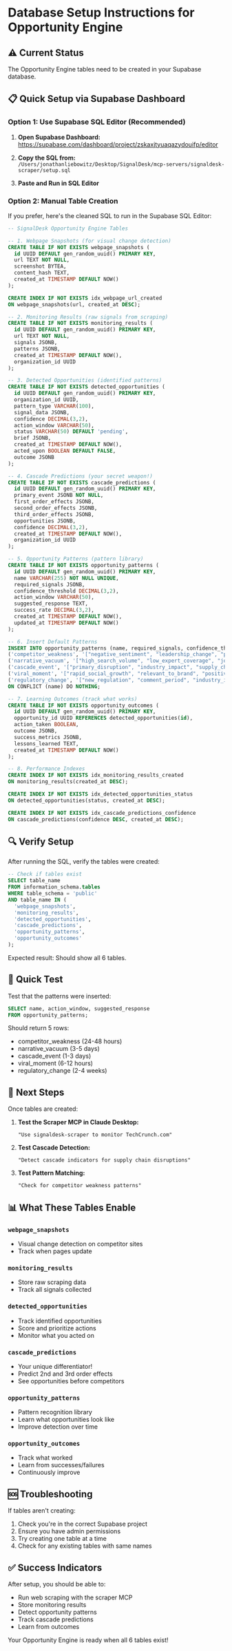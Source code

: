 # Database Setup Instructions for Opportunity Engine

## ⚠️ Current Status
The Opportunity Engine tables need to be created in your Supabase database.

## 📋 Quick Setup via Supabase Dashboard

### Option 1: Use Supabase SQL Editor (Recommended)

1. **Open Supabase Dashboard:**
   https://supabase.com/dashboard/project/zskaxjtyuaqazydouifp/editor

2. **Copy the SQL from:**
   `/Users/jonathanliebowitz/Desktop/SignalDesk/mcp-servers/signaldesk-scraper/setup.sql`

3. **Paste and Run in SQL Editor**

### Option 2: Manual Table Creation

If you prefer, here's the cleaned SQL to run in the Supabase SQL Editor:

```sql
-- SignalDesk Opportunity Engine Tables

-- 1. Webpage Snapshots (for visual change detection)
CREATE TABLE IF NOT EXISTS webpage_snapshots (
  id UUID DEFAULT gen_random_uuid() PRIMARY KEY,
  url TEXT NOT NULL,
  screenshot BYTEA,
  content_hash TEXT,
  created_at TIMESTAMP DEFAULT NOW()
);

CREATE INDEX IF NOT EXISTS idx_webpage_url_created 
ON webpage_snapshots(url, created_at DESC);

-- 2. Monitoring Results (raw signals from scraping)
CREATE TABLE IF NOT EXISTS monitoring_results (
  id UUID DEFAULT gen_random_uuid() PRIMARY KEY,
  url TEXT NOT NULL,
  signals JSONB,
  patterns JSONB,
  created_at TIMESTAMP DEFAULT NOW(),
  organization_id UUID
);

-- 3. Detected Opportunities (identified patterns)
CREATE TABLE IF NOT EXISTS detected_opportunities (
  id UUID DEFAULT gen_random_uuid() PRIMARY KEY,
  organization_id UUID,
  pattern_type VARCHAR(100),
  signal_data JSONB,
  confidence DECIMAL(3,2),
  action_window VARCHAR(50),
  status VARCHAR(50) DEFAULT 'pending',
  brief JSONB,
  created_at TIMESTAMP DEFAULT NOW(),
  acted_upon BOOLEAN DEFAULT FALSE,
  outcome JSONB
);

-- 4. Cascade Predictions (your secret weapon!)
CREATE TABLE IF NOT EXISTS cascade_predictions (
  id UUID DEFAULT gen_random_uuid() PRIMARY KEY,
  primary_event JSONB NOT NULL,
  first_order_effects JSONB,
  second_order_effects JSONB,
  third_order_effects JSONB,
  opportunities JSONB,
  confidence DECIMAL(3,2),
  created_at TIMESTAMP DEFAULT NOW(),
  organization_id UUID
);

-- 5. Opportunity Patterns (pattern library)
CREATE TABLE IF NOT EXISTS opportunity_patterns (
  id UUID DEFAULT gen_random_uuid() PRIMARY KEY,
  name VARCHAR(255) NOT NULL UNIQUE,
  required_signals JSONB,
  confidence_threshold DECIMAL(3,2),
  action_window VARCHAR(50),
  suggested_response TEXT,
  success_rate DECIMAL(3,2),
  created_at TIMESTAMP DEFAULT NOW(),
  updated_at TIMESTAMP DEFAULT NOW()
);

-- 6. Insert Default Patterns
INSERT INTO opportunity_patterns (name, required_signals, confidence_threshold, action_window, suggested_response) VALUES
('competitor_weakness', '["negative_sentiment", "leadership_change", "product_issue"]', 0.7, '24-48 hours', 'Position as stable alternative'),
('narrative_vacuum', '["high_search_volume", "low_expert_coverage", "journalist_interest"]', 0.6, '3-5 days', 'Offer executive as expert source'),
('cascade_event', '["primary_disruption", "industry_impact", "supply_chain_effect"]', 0.8, '1-3 days', 'Pre-position for cascade effects'),
('viral_moment', '["rapid_social_growth", "relevant_to_brand", "positive_sentiment"]', 0.65, '6-12 hours', 'Amplify with brand perspective'),
('regulatory_change', '["new_regulation", "comment_period", "industry_impact"]', 0.75, '2-4 weeks', 'Thought leadership on implications')
ON CONFLICT (name) DO NOTHING;

-- 7. Learning Outcomes (track what works)
CREATE TABLE IF NOT EXISTS opportunity_outcomes (
  id UUID DEFAULT gen_random_uuid() PRIMARY KEY,
  opportunity_id UUID REFERENCES detected_opportunities(id),
  action_taken BOOLEAN,
  outcome JSONB,
  success_metrics JSONB,
  lessons_learned TEXT,
  created_at TIMESTAMP DEFAULT NOW()
);

-- 8. Performance Indexes
CREATE INDEX IF NOT EXISTS idx_monitoring_results_created 
ON monitoring_results(created_at DESC);

CREATE INDEX IF NOT EXISTS idx_detected_opportunities_status 
ON detected_opportunities(status, created_at DESC);

CREATE INDEX IF NOT EXISTS idx_cascade_predictions_confidence 
ON cascade_predictions(confidence DESC, created_at DESC);
```

## 🔍 Verify Setup

After running the SQL, verify the tables were created:

```sql
-- Check if tables exist
SELECT table_name 
FROM information_schema.tables 
WHERE table_schema = 'public' 
AND table_name IN (
  'webpage_snapshots',
  'monitoring_results',
  'detected_opportunities',
  'cascade_predictions',
  'opportunity_patterns',
  'opportunity_outcomes'
);
```

Expected result: Should show all 6 tables.

## 🎯 Quick Test

Test that the patterns were inserted:

```sql
SELECT name, action_window, suggested_response 
FROM opportunity_patterns;
```

Should return 5 rows:
- competitor_weakness (24-48 hours)
- narrative_vacuum (3-5 days)
- cascade_event (1-3 days)
- viral_moment (6-12 hours)
- regulatory_change (2-4 weeks)

## 🚀 Next Steps

Once tables are created:

1. **Test the Scraper MCP in Claude Desktop:**
   ```
   "Use signaldesk-scraper to monitor TechCrunch.com"
   ```

2. **Test Cascade Detection:**
   ```
   "Detect cascade indicators for supply chain disruptions"
   ```

3. **Test Pattern Matching:**
   ```
   "Check for competitor weakness patterns"
   ```

## 📊 What These Tables Enable

### `webpage_snapshots`
- Visual change detection on competitor sites
- Track when pages update

### `monitoring_results`
- Store raw scraping data
- Track all signals collected

### `detected_opportunities`
- Track identified opportunities
- Score and prioritize actions
- Monitor what you acted on

### `cascade_predictions`
- Your unique differentiator!
- Predict 2nd and 3rd order effects
- See opportunities before competitors

### `opportunity_patterns`
- Pattern recognition library
- Learn what opportunities look like
- Improve detection over time

### `opportunity_outcomes`
- Track what worked
- Learn from successes/failures
- Continuously improve

## 🆘 Troubleshooting

If tables aren't creating:
1. Check you're in the correct Supabase project
2. Ensure you have admin permissions
3. Try creating one table at a time
4. Check for any existing tables with same names

## ✅ Success Indicators

After setup, you should be able to:
- Run web scraping with the scraper MCP
- Store monitoring results
- Detect opportunity patterns
- Track cascade predictions
- Learn from outcomes

Your Opportunity Engine is ready when all 6 tables exist!